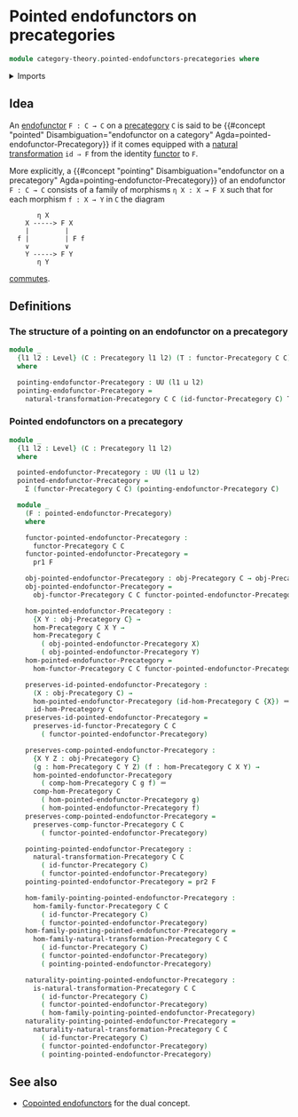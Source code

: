 # Pointed endofunctors on precategories

```agda
module category-theory.pointed-endofunctors-precategories where
```

<details><summary>Imports</summary>

```agda
open import category-theory.functors-precategories
open import category-theory.natural-transformations-functors-precategories
open import category-theory.precategories

open import foundation.dependent-pair-types
open import foundation.identity-types
open import foundation.universe-levels
```

</details>

## Idea

An [endofunctor](category-theory.functors-precategories.md) `F : C → C` on a
[precategory](category-theory.precategories.md) `C` is said to be
{{#concept "pointed" Disambiguation="endofunctor on a category" Agda=pointed-endofunctor-Precategory}}
if it comes equipped with a
[natural transformation](category-theory.natural-transformations-functors-precategories.md)
`id ⇒ F` from the identity [functor](category-theory.functors-precategories.md)
to `F`.

More explicitly, a
{{#concept "pointing" Disambiguation="endofunctor on a precategory" Agda=pointing-endofunctor-Precategory}}
of an endofunctor `F : C → C` consists of a family of morphisms `η X : X → F X`
such that for each morphism `f : X → Y` in `C` the diagram

```text
       η X
    X -----> F X
    |         |
  f |         | F f
    ∨         ∨
    Y -----> F Y
       η Y
```

[commutes](category-theory.commuting-squares-of-morphisms-in-precategories.md).

## Definitions

### The structure of a pointing on an endofunctor on a precategory

```agda
module _
  {l1 l2 : Level} (C : Precategory l1 l2) (T : functor-Precategory C C)
  where

  pointing-endofunctor-Precategory : UU (l1 ⊔ l2)
  pointing-endofunctor-Precategory =
    natural-transformation-Precategory C C (id-functor-Precategory C) T
```

### Pointed endofunctors on a precategory

```agda
module _
  {l1 l2 : Level} (C : Precategory l1 l2)
  where

  pointed-endofunctor-Precategory : UU (l1 ⊔ l2)
  pointed-endofunctor-Precategory =
    Σ (functor-Precategory C C) (pointing-endofunctor-Precategory C)

  module _
    (F : pointed-endofunctor-Precategory)
    where

    functor-pointed-endofunctor-Precategory :
      functor-Precategory C C
    functor-pointed-endofunctor-Precategory =
      pr1 F

    obj-pointed-endofunctor-Precategory : obj-Precategory C → obj-Precategory C
    obj-pointed-endofunctor-Precategory =
      obj-functor-Precategory C C functor-pointed-endofunctor-Precategory

    hom-pointed-endofunctor-Precategory :
      {X Y : obj-Precategory C} →
      hom-Precategory C X Y →
      hom-Precategory C
        ( obj-pointed-endofunctor-Precategory X)
        ( obj-pointed-endofunctor-Precategory Y)
    hom-pointed-endofunctor-Precategory =
      hom-functor-Precategory C C functor-pointed-endofunctor-Precategory

    preserves-id-pointed-endofunctor-Precategory :
      (X : obj-Precategory C) →
      hom-pointed-endofunctor-Precategory (id-hom-Precategory C {X}) ＝
      id-hom-Precategory C
    preserves-id-pointed-endofunctor-Precategory =
      preserves-id-functor-Precategory C C
        ( functor-pointed-endofunctor-Precategory)

    preserves-comp-pointed-endofunctor-Precategory :
      {X Y Z : obj-Precategory C}
      (g : hom-Precategory C Y Z) (f : hom-Precategory C X Y) →
      hom-pointed-endofunctor-Precategory
        ( comp-hom-Precategory C g f) ＝
      comp-hom-Precategory C
        ( hom-pointed-endofunctor-Precategory g)
        ( hom-pointed-endofunctor-Precategory f)
    preserves-comp-pointed-endofunctor-Precategory =
      preserves-comp-functor-Precategory C C
        ( functor-pointed-endofunctor-Precategory)

    pointing-pointed-endofunctor-Precategory :
      natural-transformation-Precategory C C
        ( id-functor-Precategory C)
        ( functor-pointed-endofunctor-Precategory)
    pointing-pointed-endofunctor-Precategory = pr2 F

    hom-family-pointing-pointed-endofunctor-Precategory :
      hom-family-functor-Precategory C C
        ( id-functor-Precategory C)
        ( functor-pointed-endofunctor-Precategory)
    hom-family-pointing-pointed-endofunctor-Precategory =
      hom-family-natural-transformation-Precategory C C
        ( id-functor-Precategory C)
        ( functor-pointed-endofunctor-Precategory)
        ( pointing-pointed-endofunctor-Precategory)

    naturality-pointing-pointed-endofunctor-Precategory :
      is-natural-transformation-Precategory C C
        ( id-functor-Precategory C)
        ( functor-pointed-endofunctor-Precategory)
        ( hom-family-pointing-pointed-endofunctor-Precategory)
    naturality-pointing-pointed-endofunctor-Precategory =
      naturality-natural-transformation-Precategory C C
        ( id-functor-Precategory C)
        ( functor-pointed-endofunctor-Precategory)
        ( pointing-pointed-endofunctor-Precategory)
```

## See also

- [Copointed endofunctors](category-theory.copointed-endofunctors-precategories.md)
  for the dual concept.
